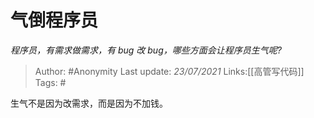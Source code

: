 # 气倒程序员
*程序员，有需求做需求，有 bug 改 bug，哪些方面会让程序员生气呢?*

> Author: #Anonymity
> Last update: *23/07/2021*
> Links:[[高管写代码]]
> Tags: #

生气不是因为改需求，而是因为不加钱。

